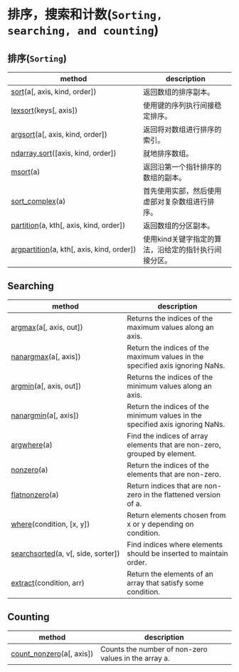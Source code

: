 # 排序，搜索和计数(`Sorting, searching, and counting`)

## 排序(`Sorting`)

method | description
---|---
[sort](https://numpy.org/devdocs/reference/generated/numpy.sort.html#numpy.sort)(a[, axis, kind, order]) | 返回数组的排序副本。
[lexsort](https://numpy.org/devdocs/reference/generated/numpy.lexsort.html#numpy.lexsort)(keys[, axis]) | 使用键的序列执行间接稳定排序。
[argsort](https://numpy.org/devdocs/reference/generated/numpy.argsort.html#numpy.argsort)(a[, axis, kind, order]) | 返回将对数组进行排序的索引。
[ndarray.sort](https://numpy.org/devdocs/reference/generated/numpy.ndarray.sort.html#numpy.ndarray.sort)([axis, kind, order]) | 就地排序数组。
[msort](https://numpy.org/devdocs/reference/generated/numpy.msort.html#numpy.msort)(a) | 返回沿第一个指针排序的数组的副本。
[sort_complex](https://numpy.org/devdocs/reference/generated/numpy.sort_complex.html#numpy.sort_complex)(a) | 首先使用实部，然后使用虚部对复杂数组进行排序。
[partition](https://numpy.org/devdocs/reference/generated/numpy.partition.html#numpy.partition)(a, kth[, axis, kind, order]) | 返回数组的分区副本。
[argpartition](https://numpy.org/devdocs/reference/generated/numpy.argpartition.html#numpy.argpartition)(a, kth[, axis, kind, order]) | 使用kind关键字指定的算法，沿给定的指针执行间接分区。

## Searching

method | description
---|---
[argmax](https://numpy.org/devdocs/reference/generated/numpy.argmax.html#numpy.argmax)(a[, axis, out]) | Returns the indices of the maximum values along an axis.
[nanargmax](https://numpy.org/devdocs/reference/generated/numpy.nanargmax.html#numpy.nanargmax)(a[, axis]) | Return the indices of the maximum values in the specified axis ignoring NaNs.
[argmin](https://numpy.org/devdocs/reference/generated/numpy.argmin.html#numpy.argmin)(a[, axis, out]) | Returns the indices of the minimum values along an axis.
[nanargmin](https://numpy.org/devdocs/reference/generated/numpy.nanargmin.html#numpy.nanargmin)(a[, axis]) | Return the indices of the minimum values in the specified axis ignoring NaNs.
[argwhere](https://numpy.org/devdocs/reference/generated/numpy.argwhere.html#numpy.argwhere)(a) | Find the indices of array elements that are non-zero, grouped by element.
[nonzero](https://numpy.org/devdocs/reference/generated/numpy.nonzero.html#numpy.nonzero)(a) | Return the indices of the elements that are non-zero.
[flatnonzero](https://numpy.org/devdocs/reference/generated/numpy.flatnonzero.html#numpy.flatnonzero)(a) | Return indices that are non-zero in the flattened version of a.
[where](https://numpy.org/devdocs/reference/generated/numpy.where.html#numpy.where)(condition, [x, y]) | Return elements chosen from x or y depending on condition.
[searchsorted](https://numpy.org/devdocs/reference/generated/numpy.searchsorted.html#numpy.searchsorted)(a, v[, side, sorter]) | Find indices where elements should be inserted to maintain order.
[extract](https://numpy.org/devdocs/reference/generated/numpy.extract.html#numpy.extract)(condition, arr) | Return the elements of an array that satisfy some condition.

## Counting

method | description
---|---
[count_nonzero](https://numpy.org/devdocs/reference/generated/numpy.count_nonzero.html#numpy.count_nonzero)(a[, axis]) | Counts the number of non-zero values in the array a.
